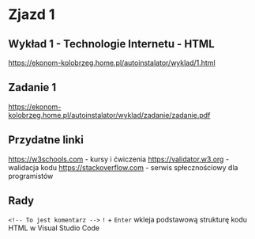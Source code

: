 # Zjazd 1

## Wykład 1 - Technologie Internetu - HTML

<https://ekonom-kolobrzeg.home.pl/autoinstalator/wyklad/1.html>

## Zadanie 1
<https://ekonom-kolobrzeg.home.pl/autoinstalator/wyklad/zadanie/zadanie.pdf>

## Przydatne linki
<https://w3schools.com> - kursy i ćwiczenia
<https://validator.w3.org> - walidacja kodu
<https://stackoverflow.com> - serwis spłecznościowy dla programistów

## Rady
`<!-- To jest komentarz -->`
`!` + `Enter` wkleja podstawową strukturę kodu HTML w Visual Studio Code
